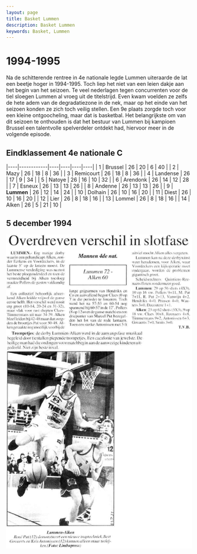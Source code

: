 ```yaml
---
layout: page
title: Basket Lummen
description: Basket Lummen
keywords: Basket, Lummen
---
```


# 1994-1995

Na de schitterende rentree in 4e nationale legde Lummen uiteraarde de lat een beetje hoger in 1994-1995. Toch liep het niet van een leien dakje aan het begin van het seizoen. Te veel nederlagen tegen concurrenten voor de tiel sloegen Lummen al vroeg uit de titelstrijd. Even kwam voelden ze zelfs de hete adem van de degradatiezone in de nek, maar op het einde van het seizoen konden ze zich toch veilig stellen. Een 9e plaats zorgde toch voor een kleine ontgoocheling, maar dat is basketbal. Het belangrijkste om van dit seizoen te onthouden is dat het bestuur van Lummen bij kampioen Brussel een talentvolle spelverdeler ontdekt had, hiervoor meer in de volgende episode.

## Eindklassement 4e nationale C

|----|------------|----|----|----|----|
| 1  | Brussel    | 26 | 20 | 6  | 40 |
| 2  | Mazy       | 26 | 18 | 8  | 36 |
| 3  | Remicourt  | 26 | 18 | 8  | 36 |
| 4  | Landense   | 26 | 17 | 9  | 34 |
| 5  | Natoye     | 26 | 16 | 10 | 32 |
| 6  | Arendonk   | 26 | 14 | 12 | 28 |
| 7  | Esneux     | 26 | 13 | 13 | 26 |
| 8  | Andenne    | 26 | 13 | 13 | 26 |
| 9  | **Lummen** | 26 | 12 | 14 | 24 |
| 10 | Dolhain    | 26 | 10 | 16 | 20 |
| 11 | Diest      | 26 | 10 | 16 | 20 |
| 12 | Lier       | 26 | 8  | 18 | 16 |
| 13 | Lommel     | 26 | 8  | 18 | 16 |
| 14 | Alken      | 26 | 5  | 21 | 10 |

## 5 december 1994

![19941205](/club/geschiedenis/1994-1995/19941205.gif)